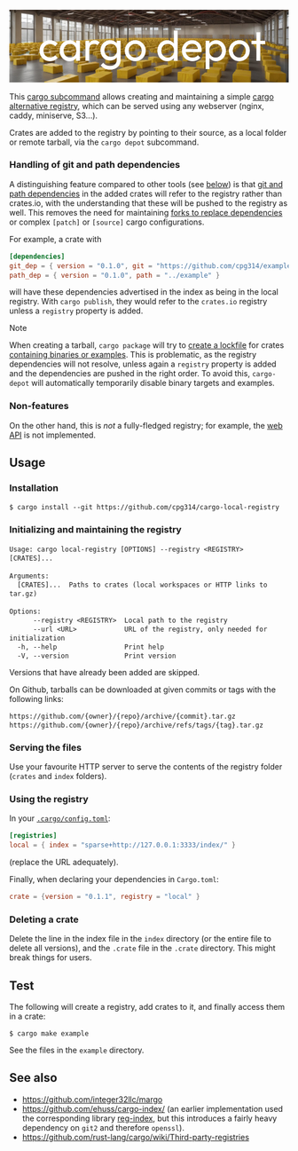 ![cargo-depot](logo.jpg)

This [cargo subcommand](https://doc.rust-lang.org/book/ch14-05-extending-cargo.html) allows creating and maintaining a simple [cargo alternative registry](https://doc.rust-lang.org/cargo/reference/registries.html), which can be served using any webserver (nginx, caddy, miniserve, S3...).

Crates are added to the registry by pointing to their source, as a local folder or remote tarball, via the `cargo depot` subcommand.

### Handling of git and path dependencies

A distinguishing feature compared to other tools (see [below](#see-also)) is that [git and path dependencies](https://doc.rust-lang.org/cargo/reference/specifying-dependencies.html) in the added crates will refer to the registry rather than crates.io, with the understanding that these will be pushed to the registry as well. This removes the need for maintaining [forks to replace dependencies](https://www.reddit.com/r/rust/comments/15z3w34/parch_indirect_dependencies/) or complex `[patch]` or `[source]` cargo configurations.

For example, a crate with

```toml
[dependencies]
git_dep = { version = "0.1.0", git = "https://github.com/cpg314/example.git", tag = "v0.1.0" }
path_dep = { version = "0.1.0", path = "../example" }
```

will have these dependencies advertised in the index as being in the local registry. With `cargo publish`, they would refer to the `crates.io` registry unless a `registry` property is added.

> [!NOTE]  
> When creating a tarball, `cargo package` will try to [create a lockfile](https://github.com/rust-lang/cargo/blob/ec05ed9f9cf03f516f469611d3fde7573300d187/src/cargo/ops/cargo_package.rs#L967) for crates [containing binaries or examples](https://github.com/rust-lang/cargo/blob/ec05ed9f9cf03f516f469611d3fde7573300d187/src/cargo/core/package.rs#L187-L189). This is problematic, as the registry dependencies will not resolve, unless again a `registry` property is added and the dependencies are pushed in the right order. To avoid this, `cargo-depot` will automatically temporarily disable binary targets and examples.

### Non-features

On the other hand, this is _not_ a fully-fledged registry; for example, the [web API](https://doc.rust-lang.org/cargo/reference/registry-web-api.html) is not implemented.

## Usage

### Installation

```
$ cargo install --git https://github.com/cpg314/cargo-local-registry
```

### Initializing and maintaining the registry

```
Usage: cargo local-registry [OPTIONS] --registry <REGISTRY> [CRATES]...

Arguments:
  [CRATES]...  Paths to crates (local workspaces or HTTP links to tar.gz)

Options:
      --registry <REGISTRY>  Local path to the registry
      --url <URL>            URL of the registry, only needed for initialization
  -h, --help                 Print help
  -V, --version              Print version
```

Versions that have already been added are skipped.

On Github, tarballs can be downloaded at given commits or tags with the following links:

```text
https://github.com/{owner}/{repo}/archive/{commit}.tar.gz
https://github.com/{owner}/{repo}/archive/refs/tags/{tag}.tar.gz
```

### Serving the files

Use your favourite HTTP server to serve the contents of the registry folder (`crates` and `index` folders).

### Using the registry

In your [`.cargo/config.toml`](https://doc.rust-lang.org/cargo/reference/config.html#hierarchical-structure):

```toml
[registries]
local = { index = "sparse+http://127.0.0.1:3333/index/" }
```

(replace the URL adequately).

Finally, when declaring your dependencies in `Cargo.toml`:

```toml
crate = {version = "0.1.1", registry = "local" }
```

### Deleting a crate

Delete the line in the index file in the `index` directory (or the entire file to delete all versions), and the `.crate` file in the `.crate` directory. This might break things for users.

## Test

The following will create a registry, add crates to it, and finally access them in a crate:

```
$ cargo make example
```

See the files in the `example` directory.

## See also

- <https://github.com/integer32llc/margo>
- <https://github.com/ehuss/cargo-index/> (an earlier implementation used the corresponding library [reg-index](https://github.com/ehuss/cargo-index/tree/master/reg-index), but this introduces a fairly heavy dependency on `git2` and therefore `openssl`).
- https://github.com/rust-lang/cargo/wiki/Third-party-registries
